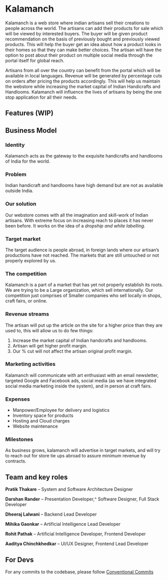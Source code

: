 # Kalamanch

Kalamanch is a web store where indian artisans sell their creations to people across the world. The artisans can add their products for sale which will be viewed by interested buyers. The buyer will be given product recommendation on the basis of previously bought and previously viewed products. This will help the buyer get an idea about how a product looks in their homes so that they can make better choices. The artisan will have the option to post about their product on multiple social media through the portal itself for global reach.

Artisans from all over the country can benefit from the portal which will be available in local languages. Revenue will be generated by percentage cuts on orders after pricing the products accordingly. This will help us maintain the webstore while increasing the market capital of Indian Handicrafts and Handlooms.​ Kalamanch will influence the lives of artisans by being the one stop application for all their needs.

## Features (WIP)

## Business Model

### Identity

Kalamanch acts as the gateway to the
exquisite handicrafts and handlooms of India
for the world.

### Problem

Indian handicraft and handlooms have high
demand but are not as available outside India.

### Our solution

Our webstore comes with all the imagination
and skill-work of Indian artisans. With extreme
focus on increasing reach to places it has
never been before. It works on the idea of a *dropship and white labelling.*

### Target market

The target audience is people abroad, in foreign
lands where our artisan’s productions have not
reached. The markets that are still untouched or
not properly explored by us.

### The competition

Kalamanch is a part of a market that has yet
not properly establish its roots. We are trying
to be a Large organization, which sell
internationally. Our competition just comprises
of Smaller companies who sell locally in shops, craft fairs, or online.

### Revenue streams

The artisan will put up the article on the site for a
higher price than they are used to, this will allow
us to do few things:
1. Increase the market capital of Indian
    handcrafts and handlooms.
2. Artisan will get higher profit margin.
3. Our % cut will not affect the artisan
    original profit margin.

### Marketing activities

Kalamanch will communicate with art
enthusiast with an email newsletter, targeted
Google and Facebook ads, social media (as
we have integrated social media marketing inside the system), and in person at craft fairs.

### Expenses

- Manpower/Employee for delivery and logistics
- Inventory space for products
- Hosting and Cloud charges
- Website maintenance

### Milestones

As business grows, kalamanch will advertise in
target markets, and will try to reach out for store
tie ups abroad to assure minimum revenue by contracts.

## Team and key roles

**Pratik Thakare** – System and Software
Architecture Designer

**Darshan Rander** – Presentation Developer,^
Software Designer, Full Stack Developer

**Dheeraj Lalwani** – Backend Lead Developer

**Mihika Gaonkar** – Artificial Intelligence Lead
Developer

**Rohit Pathak** – Artificial Intelligence
Developer, Frontend Developer

**Aaditya Chinchkhedkar** – UI/UX Designer,
Frontend Lead Developer

## For Devs

For any commits to the codebase, please follow
[Conventional Commits](https://www.conventionalcommits.org/en/v1.0.0/)